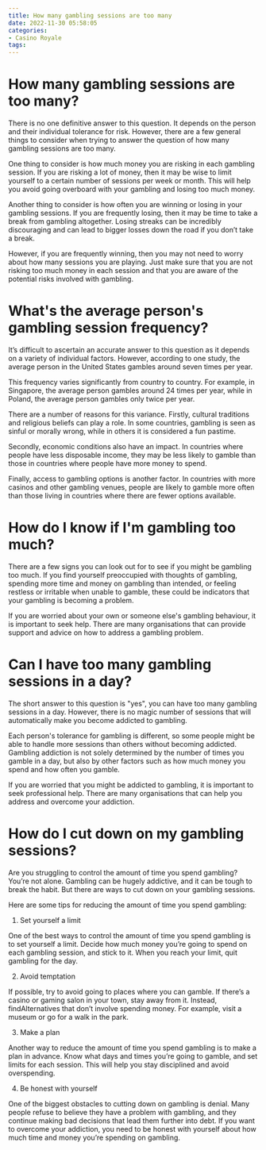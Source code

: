 ```yaml
---
title: How many gambling sessions are too many
date: 2022-11-30 05:58:05
categories:
- Casino Royale
tags:
---
```



#  How many gambling sessions are too many?

There is no one definitive answer to this question. It depends on the person and their individual tolerance for risk. However, there are a few general things to consider when trying to answer the question of how many gambling sessions are too many.

One thing to consider is how much money you are risking in each gambling session. If you are risking a lot of money, then it may be wise to limit yourself to a certain number of sessions per week or month. This will help you avoid going overboard with your gambling and losing too much money.

Another thing to consider is how often you are winning or losing in your gambling sessions. If you are frequently losing, then it may be time to take a break from gambling altogether. Losing streaks can be incredibly discouraging and can lead to bigger losses down the road if you don’t take a break.

However, if you are frequently winning, then you may not need to worry about how many sessions you are playing. Just make sure that you are not risking too much money in each session and that you are aware of the potential risks involved with gambling.

#  What's the average person's gambling session frequency?

It’s difficult to ascertain an accurate answer to this question as it depends on a variety of individual factors. However, according to one study, the average person in the United States gambles around seven times per year.

This frequency varies significantly from country to country. For example, in Singapore, the average person gambles around 24 times per year, while in Poland, the average person gambles only twice per year.

There are a number of reasons for this variance. Firstly, cultural traditions and religious beliefs can play a role. In some countries, gambling is seen as sinful or morally wrong, while in others it is considered a fun pastime.

Secondly, economic conditions also have an impact. In countries where people have less disposable income, they may be less likely to gamble than those in countries where people have more money to spend.

Finally, access to gambling options is another factor. In countries with more casinos and other gambling venues, people are likely to gamble more often than those living in countries where there are fewer options available.

#  How do I know if I'm gambling too much?

There are a few signs you can look out for to see if you might be gambling too much. If you find yourself preoccupied with thoughts of gambling, spending more time and money on gambling than intended, or feeling restless or irritable when unable to gamble, these could be indicators that your gambling is becoming a problem.

If you are worried about your own or someone else's gambling behaviour, it is important to seek help. There are many organisations that can provide support and advice on how to address a gambling problem.

#  Can I have too many gambling sessions in a day?

The short answer to this question is "yes", you can have too many gambling sessions in a day. However, there is no magic number of sessions that will automatically make you become addicted to gambling.

Each person's tolerance for gambling is different, so some people might be able to handle more sessions than others without becoming addicted. Gambling addiction is not solely determined by the number of times you gamble in a day, but also by other factors such as how much money you spend and how often you gamble.

If you are worried that you might be addicted to gambling, it is important to seek professional help. There are many organisations that can help you address and overcome your addiction.

#  How do I cut down on my gambling sessions?

Are you struggling to control the amount of time you spend gambling? You’re not alone. Gambling can be hugely addictive, and it can be tough to break the habit. But there are ways to cut down on your gambling sessions.

Here are some tips for reducing the amount of time you spend gambling:

1. Set yourself a limit

One of the best ways to control the amount of time you spend gambling is to set yourself a limit. Decide how much money you’re going to spend on each gambling session, and stick to it. When you reach your limit, quit gambling for the day.

2. Avoid temptation

If possible, try to avoid going to places where you can gamble. If there’s a casino or gaming salon in your town, stay away from it. Instead, findAlternatives that don’t involve spending money. For example, visit a museum or go for a walk in the park.

3. Make a plan

Another way to reduce the amount of time you spend gambling is to make a plan in advance. Know what days and times you’re going to gamble, and set limits for each session. This will help you stay disciplined and avoid overspending.

4. Be honest with yourself

One of the biggest obstacles to cutting down on gambling is denial. Many people refuse to believe they have a problem with gambling, and they continue making bad decisions that lead them further into debt. If you want to overcome your addiction, you need to be honest with yourself about how much time and money you’re spending on gambling.